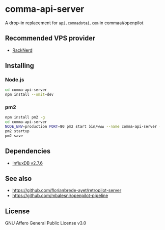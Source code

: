 # comma-api-server
A drop-in replacement for `api.commadotai.com` in commaai/openpilot

## Recommended VPS provider
* [RackNerd](https://my.racknerd.com/aff.php?aff=2502)

## Installing
### Node.js
```sh
cd comma-api-server
npm install --omit=dev
```

### pm2
```sh
npm install pm2 -g
cd comma-api-server
NODE_ENV=production PORT=80 pm2 start bin/www --name comma-api-server --watch --ignore-watch="\.git node_modules"
pm2 startup
pm2 save
```

## Dependencies
* [InfluxDB v2.7.6](https://www.influxdata.com/downloads/)

## See also
* https://github.com/florianbrede-ayet/retropilot-server
* https://github.com/mbalesni/openpilot-pipeline

## License
GNU Affero General Public License v3.0
